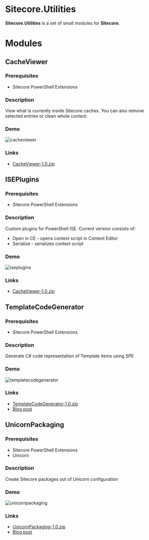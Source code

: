 # Sitecore.Utilities
**Sitecore.Utilities** is a set of small modules for **Sitecore**.

# Modules

## CacheViewer

### Prerequisites
- Sitecore PowerShell Extensions

### Description
View what is currently inside Sitecore caches. You can also remove selected entries or clean whole content.

### Demo
![cacheviewer](https://user-images.githubusercontent.com/6848691/52538084-9c184700-2d6e-11e9-9bde-d0a6f10895dc.gif)

### Links
- [CacheViewer-1.0.zip](https://github.com/alan-null/Sitecore.Utilities/releases/download/2019-12-03/Sitecore.Utilities.Feature.CacheViewer-1.0.zip)

## ISEPlugins

### Prerequisites
- Sitecore PowerShell Extensions

### Description
Custom plugins for PowerShell ISE. Current version consists of:

- Open in CE - opens context script in Content Editor
- Serialize - serializes context script

### Demo
![iseplugins](https://user-images.githubusercontent.com/6848691/70081410-c5a9a400-1608-11ea-98bb-d0bc68209330.gif)

### Links
- [CacheViewer-1.0.zip](https://github.com/alan-null/Sitecore.Utilities/releases/download/2019-12-03/Sitecore.Utilities.Feature.ISEPlugins-1.0.zip)


## TemplateCodeGenerator

### Prerequisites
- Sitecore PowerShell Extensions

### Description
Generate C# code representation of Template items using SPE

### Demo
![templatecodegenerator](https://user-images.githubusercontent.com/6848691/52538085-9e7aa100-2d6e-11e9-9630-94df4477bad6.gif)

### Links
- [TemplateCodeGenerator-1.0.zip](https://github.com/alan-null/Sitecore.Utilities/releases/download/2019-12-03/Sitecore.Utilities.Feature.TemplateCodeGenerator-1.0.zip)
- [Blog post](https://alan-null.github.io/2016/07/template-code-generator)



## UnicornPackaging

### Prerequisites
- Sitecore PowerShell Extensions
- Unicorn

### Description
Create Sitecore packages out of Unicorn configuration

### Demo
![unicornpackaging](https://user-images.githubusercontent.com/6848691/52538087-9f133780-2d6e-11e9-86cf-fde0c2b938e5.gif)


### Links
- [UnicornPackaging-1.0.zip](https://github.com/alan-null/Sitecore.Utilities/releases/download/2019-12-03/Sitecore.Utilities.Feature.UnicornPackaging-1.0.zip)
- [Blog post](https://alan-null.github.io/2019/01/unicorn-packaging)